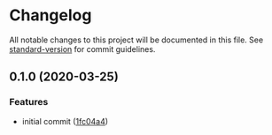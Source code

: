 # Changelog

All notable changes to this project will be documented in this file. See [standard-version](https://github.com/conventional-changelog/standard-version) for commit guidelines.

## 0.1.0 (2020-03-25)


### Features

* initial commit ([1fc04a4](https://github.com/yudai-nkt/sesame-client/commit/1fc04a45491c9f1b22c1bc7bb4d74d7889e26a59))
